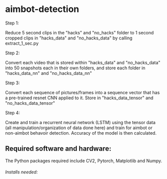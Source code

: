 # aimbot-detection

Step 1:

Reduce 5 second clips in the "hacks" and "no_hacks" folder to 1 second cropped clips in "hacks_data" and "no_hacks_data" by calling extract_1_sec.py

Step 2:

Convert each video that is stored within "hacks_data" and "no_hacks_data" into 50 snapshots each in their own folders, and store each folder in "hacks_data_nn" and "no_hacks_data_nn"

Step 3:

Convert each sequence of pictures/frames into a sequence vector that has a pre-trained resnet CNN applied to it. Store in "hacks_data_tensor" and "no_hacks_data_tensor"

Step 4:

Create and train a recurrent neural network (LSTM) using the tensor data (all manipulation/organization of data done here) and train for aimbot or non-aimbot behavoir detection. Accuracy of the model is then calculated.

## Required software and hardware:

The Python packages required include CV2, Pytorch, Matplotlib and Numpy.
###### Installs needed:
